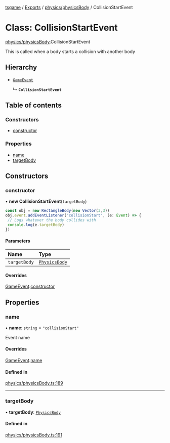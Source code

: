 [tsgame](../README.md) / [Exports](../modules.md) / [physics/physicsBody](../modules/physics_physicsBody.md) / CollisionStartEvent

# Class: CollisionStartEvent

[physics/physicsBody](../modules/physics_physicsBody.md).CollisionStartEvent

This is called when a body starts a collision with another
body

## Hierarchy

- [`GameEvent`](engine_event.GameEvent.md)

  ↳ **`CollisionStartEvent`**

## Table of contents

### Constructors

- [constructor](physics_physicsBody.CollisionStartEvent.md#constructor)

### Properties

- [name](physics_physicsBody.CollisionStartEvent.md#name)
- [targetBody](physics_physicsBody.CollisionStartEvent.md#targetbody)

## Constructors

### constructor

• **new CollisionStartEvent**(`targetBody`)

```typescript
const obj = new RectangleBody(new Vector(3,3))
obj.event.addEventListener("collisionStart", (e: Event) => {
 // Logs whatever the body collides with
 console.log(e.targetBody)
})
```

#### Parameters

| Name | Type |
| :------ | :------ |
| `targetBody` | [`PhysicsBody`](physics_physicsBody.PhysicsBody.md) |

#### Overrides

[GameEvent](engine_event.GameEvent.md).[constructor](engine_event.GameEvent.md#constructor)

## Properties

### name

• **name**: `string` = `"collisionStart"`

Event name

#### Overrides

[GameEvent](engine_event.GameEvent.md).[name](engine_event.GameEvent.md#name)

#### Defined in

[physics/physicsBody.ts:189](https://github.com/ashleycheung/tsgame/blob/d6f12cc/src/physics/physicsBody.ts#L189)

___

### targetBody

• **targetBody**: [`PhysicsBody`](physics_physicsBody.PhysicsBody.md)

#### Defined in

[physics/physicsBody.ts:191](https://github.com/ashleycheung/tsgame/blob/d6f12cc/src/physics/physicsBody.ts#L191)
